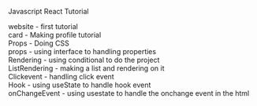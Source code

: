 Javascript React Tutorial

website - first tutorial <br/>
card - Making profile tutorial <br/>
Props - Doing CSS <br/>
props - using interface to handling properties <br/>
Rendering - using conditional to do the project <br/>
ListRendering - making a list and rendering on it <br/>
Clickevent - handling click event <br/>
Hook - using useState to handle hook event <br/>
onChangeEvent - using usestate to handle the onchange event in the html <br/>
